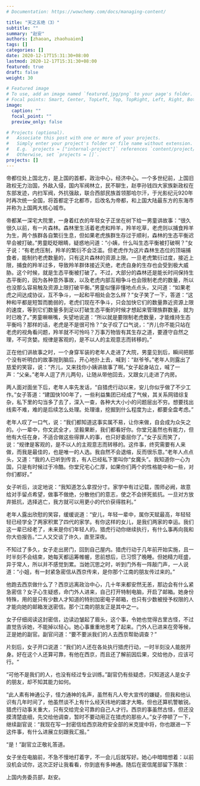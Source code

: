 ```yaml
---
# Documentation: https://wowchemy.com/docs/managing-content/

title: "天之五绝（3）"
subtitle: ""
summary: "赵安"
authors: [zhaoan, zhaohuaien]
tags: []
categories: []
date: 2020-12-17T15:31:30+08:00
lastmod: 2020-12-17T15:31:30+08:00
featured: true
draft: false
weight: 30

# Featured image
# To use, add an image named `featured.jpg/png` to your page's folder.
# Focal points: Smart, Center, TopLeft, Top, TopRight, Left, Right, BottomLeft, Bottom, BottomRight.
image:
  caption: ""
  focal_point: ""
  preview_only: false

# Projects (optional).
#   Associate this post with one or more of your projects.
#   Simply enter your project's folder or file name without extension.
#   E.g. `projects = ["internal-project"]` references `content/project/deep-learning/index.md`.
#   Otherwise, set `projects = []`.
projects: []
---
```


帝都位处上国北方，是上国的首都，政治中心，经济中心。一个多世纪前，上国旧政权无力治国，外敌入侵，国内军阀林立，民不聊生，赵李孙钱四大家族新政权在东部发迹，内扫军阀，外抗强敌，联合西部民族首领那哈尔汗，于光影纪元920年时再次统一全国，将首都定于北都市，后改名为帝都，和上国大陆最东方的东海市并称为上国两大核心城市。

<!--more-->

帝都某一深宅大院里，一身着红衣的年轻女子正坐在树下给一男童讲故事：“很久很久以前，有一片森林。森林里生活着老虎和羚羊，羚羊吃草，老虎则以捕食羚羊为生，两个族群各自繁衍生息，但如果老虎族群生存过于顺利，森林的生态平衡迟早会被打破。”男童眨眨眼睛，疑惑地问道：“小姨，什么叫生态平衡被打破啊？”女子说：“有老虎压制，羚羊的繁衍不会泛滥。但老虎作为这片森林生态位的顶端捕食者，能制约老虎数量的，只有这片森林的资源上限。一旦老虎繁衍过度，接近上限，捕食的羚羊过多，导致羚羊群体接近灭绝，老虎自身的生存也会受到极大威胁。这个时候，就是生态平衡被打破了。不过，大部分的森林还是能长时间保持生态平衡的，因为各种意外事故，以及老虎内部互相争斗也会限制老虎的数量，所以也没那么容易触及资源上限打破平衡。”男童似懂非懂地点点头，又问道：“如果老虎之间达成协议，互不争斗，一起和平相处会怎么样？”女子笑了一下，答道：“这种和平都是短暂而脆弱的，老虎们现在不争斗，只会加快它们的数量靠近资源上限的速度，等到它们数量多到足以打破生态平衡的时候才想起来管理族群数量，就为时已晚了。”男童噘噘嘴，失望地说道：“所以就是要限制老虎数量，才能维持生态平衡吗？那样的话，老虎是不是很可怜？”女子叹了口气说，：“齐儿你不能只站在老虎的视角看问题，羚羊就不可怜吗？万事万物皆有其生存之道，要遵守自然之理，不可贪婪。规律是客观的，是不以人的主观意志而转移的。”

正在他们讲故事之时，一个身穿军装的老年人走进了大院，男童见到后，瞬间把那个没有听明白的故事抛到脑后，开心地扑上去，喊到：“赵爷爷。”老年人则露出了慈爱的笑容，说：“齐儿，又来找你小姨讲故事了啊。”女子起身站立，喊了一声：“父亲。”老年人逗了齐儿两句，让随从带他回去，又跟女儿走进了内房。

两人面对面坐下后，老年人率先发话，“自猎虎行动以来，安儿你似乎做了不少工作。”女子答道：“建国快100年了，一些利益集团已经成了气候，其关系网错综复杂，私下里的勾当多了去了，深入一查，各种大大小小的问题层出不穷。想要找出线索不难，难的是后续怎么处理。处理谁，挖掘到什么程度为止，都要全盘考虑。”

老年人叹了一口气，说：“我们都知道这事实属不易，让你来做，自会成为众矢之的。小一辈中，你文武全才，坚毅果断，我们都看好你。你堂兄虽然也有能力，但他有大任在身，不适合做这些得罪人的事，也只好委屈你了。”女子反而笑了，说：“规律是客观的，是不以人的主观意志而转移的。这件事，终究需要有人来做，而我是最佳的，也是唯一的人选。我自然不会退缩，反而很乐意。”老年人点点头，又道：“我的人已听到传言，有人已经私下里叫你“女魔头”。我知道你一心为国，只是有时候过于冷酷。你堂兄宅心仁厚，如果你们两个的性格能中和一些，对你们都好。”

女子听后，淡定地说：“我知道怎么拿捏分寸。家学中有过记载，围师必阙，故意给对手留点希望，做事不做绝，分散他们的意志，使之不会拼死抵抗。一旦对方放弃抵抗，选择逃亡，我方就可以用更小的代价获得胜利。”

老年人露出欣慰的笑容，缓缓说道：“安儿，年轻一辈中，属你天赋最高，年轻轻轻已经学全了两家积累了四代的家学。有你这样的女儿，是我们两家的幸运。我们这一辈已经老了，未来是你们年轻人的。猎虎行动你继续执行，有什么事再向我和你大伯报告。”二人又交谈了许久，直至深夜。

不知过了多久，女子走出房门，回到自己屋内。猎虎行动于几年前开始实施，且一时半刻不会结束，她每天都运筹帷幄，思前想后，已习惯了晚睡。但她精力旺盛，异于常人，所以并不感觉到累。当她沉思之时，听到门外有一阵敲门声，一人说道：“小姐，有一封紧急密信从西京传来，是你那个江南的朋友传过来的。”

他跑去西京做什么了？西京远离政治中心，几十年来都安然无恙，那边会有什么紧急密信？女子心生疑惑，命门外人进来，自己打开特制电脑，开启了邮箱。她身份特殊，用的是只有少数人才知道的特别加密电子邮箱，也只有少数被授予权限的人才能向她的邮箱发送密信。那个江南的朋友正是其中之一。

女子仔细阅读这封密信，边读边皱起了眉头，这个事，令她也觉得古里古怪，不过直觉告诉她，不能掉以轻心。她心事重重地思考了起来。门外人已进来在旁等候，正是她的副官。副官问道：“要不要派我们的人去西京帮助调查？”

片刻后，女子开口说道：“我们的人还在各处执行猎虎行动，一时半刻没人能脱开身。好在这个人还算可靠，有他在西京，而且还了解前因后果，交给他办，应该可行。“

“可他不是我们的人，也没有经过专业训练。”副官仍有些疑虑，只知道这人是女子的朋友，却不知其能力如何。

“此人素有神通公子，怪力通神的名声，虽然有凡人夸大宣传的嫌疑，但我和他认识有几年时间了，他虽然谈不上有什么经天纬地的雄才大略，但也还算机警敏锐。猎虎行动事关重大，只有交给完全可靠的自己人才行。西京的事虽然古怪，但还没摸清楚底细，先交给他调查，暂时不要动用正在猎虎的那些人。”女子停顿了一下，继续副官说：“我现在写一封密信给西京政府安全部的米克提中将，你也跟进一下这件事，有什么进展立刻跟我汇报。”

“是！”副官立正敬礼答道。

女子坐在电脑前，不急不慢地打着字，不一会儿后就写好。她心中暗暗想着：以前没机会试你，这次正好让我看看，你到底有多神通。随后在密信尾部留下落款：

上国内务委员部，赵安。